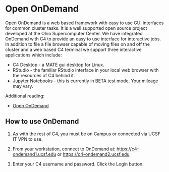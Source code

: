 # Open OnDemand

Open OnDemand is a web based framework with easy to use GUI interfaces for common cluster tasks. It is a well supported open source project developed at the Ohio Supercomputer Center. We have integrated OnDemand with C4 to provide an easy to use interface for interactive jobs. In addition to file a file browser capable of moving files on and off the cluster and a web based C4 terminal we support three interactive applications which include:

- C4 Desktop - a MATE gui desktop for Linux.
- RStudio - the familiar RStudio interface in your local web browser with the resources of C4 behind it.
- Jupyter Notebooks - this is currently in BETA test mode. Your mileage may vary.

Additional reading:

- <a href="https://openondemand.org/">Open OnDemand</a>

## How to use OnDemand

1. As with the rest of C4, you must be on Campus or connected via UCSF IT VPN to use.

2. From your workstation, connect to OnDemand at: https://c4-ondemand1.ucsf.edu or https://c4-ondemand2.ucsf.edu 

3. Enter your C4 username and password. Click the Login button.
